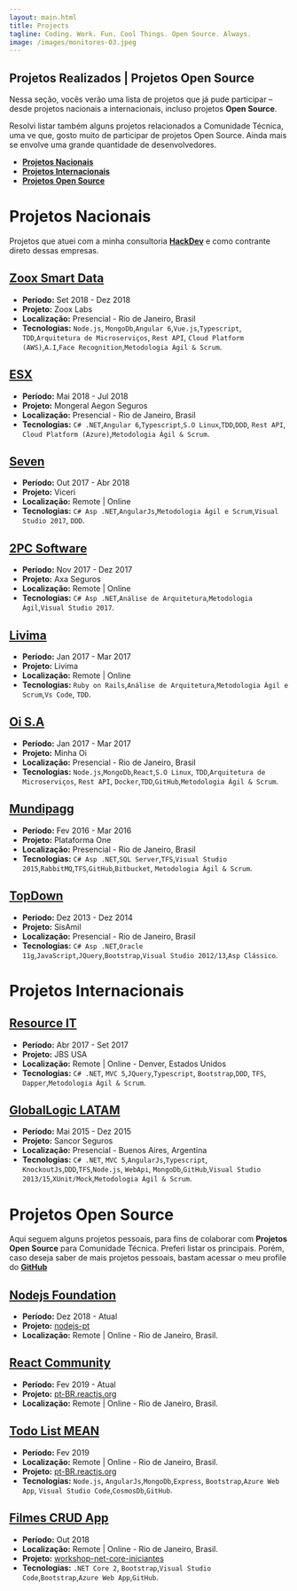 ```yaml
---
layout: main.html
title: Projects
tagline: Coding. Work. Fun. Cool Things. Open Source. Always.
image: /images/monitores-03.jpeg
---
```


## Projetos Realizados | Projetos Open Source

<p>
  Nessa seção, vocês verão uma lista de projetos que já pude participar – desde projetos nacionais a internacionais, incluso projetos <b>Open Source</b>.
</p>

<p>
  Resolvi listar também alguns projetos relacionados a Comunidade Técnica, uma ve que, gosto muito de participar de projetos Open Source. Ainda mais se envolve uma grande quantidade de desenvolvedores.
</p>

- **[Projetos Nacionais](#projetos-nacionais)**
- **[Projetos Internacionais](#projetos-internacionais)**
- **[Projetos Open Source](#projetos-open-source)**

# Projetos Nacionais

<p>
  Projetos que atuei com a minha consultoria <b><a href="https://www.linkedin.com/company/28654103">HackDev</a></b> e
  como contrante direto dessas empresas.
</p>

## [Zoox Smart Data](https://zooxsmart.com/pt-br/)
* **Período:** Set 2018 - Dez 2018 
* **Projeto:** Zoox Labs 
* **Localização:** Presencial - Rio de Janeiro, Brasil
* **Tecnologias:** `Node.js`, `MongoDb`,`Angular 6`,`Vue.js`,`Typescript`, `TDD`,`Arquitetura de Microserviços`, `Rest API`, `Cloud Platform (AWS)`,`A.I`,`Face Recognition`,`Metodologia Ágil & Scrum`.

## [ESX](http://www.esx.com.br/)
* **Período:** Mai 2018 - Jul 2018 
* **Projeto:** Mongeral Aegon Seguros
* **Localização:** Presencial - Rio de Janeiro, Brasil
* **Tecnologias:** `C# .NET`,`Angular 6`,`Typescript`,`S.O Linux`,`TDD`,`DDD`, `Rest API`, `Cloud Platform (Azure)`,`Metodologia Ágil & Scrum`.

## [Seven]()
* **Período:** Out 2017 - Abr 2018 
* **Projeto:** Viceri
* **Localização:** Remote | Online
* **Tecnologias:** `C# Asp .NET`,`AngularJs`,`Metodologia Ágil e Scrum`,`Visual Studio 2017`, `DDD`.

## [2PC Software](http://2pc.software/) 
* **Período:** Nov 2017 - Dez 2017 
* **Projeto:** Axa Seguros
* **Localização:** Remote | Online
* **Tecnologias:** `C# Asp .NET`,`Análise de Arquitetura`,`Metodologia Ágil`,`Visual Studio 2017`.

## [Livima](https://www.livima.com.br/)
* **Período:** Jan 2017 - Mar 2017 
* **Projeto:** Livima
* **Localização:** Remote | Online
* **Tecnologias:** `Ruby on Rails`,`Análise de Arquitetura`,`Metodologia Ágil e Scrum`,`Vs Code`, `TDD`.

## [Oi S.A](https://www.oi.com.br/)
* **Período:** Jan 2017 - Mar 2017 
* **Projeto:** Minha Oi
* **Localização:** Presencial - Rio de Janeiro, Brasil
* **Tecnologias:** `Node.js`,`MongoDb`,`React`,`S.O Linux`, `TDD`,`Arquitetura de Microserviços`, `Rest API`, `Docker`,`TDD`,`GitHub`,`Metodologia Ágil & Scrum`.

## [Mundipagg](http://2pc.software/) 
* **Período:** Fev 2016 - Mar 2016 
* **Projeto:** Plataforma One
* **Localização:** Presencial - Rio de Janeiro, Brasil
* **Tecnologias:** `C# Asp .NET`,`SQL Server`,`TFS`,`Visual Studio 2015`,`RabbitMQ`,`TFS`,`GitHub`,`Bitbucket`,
`Metodologia Ágil & Scrum`.

## [TopDown](http://topdown.com.br/) 
* **Período:** Dez 2013 - Dez 2014 
* **Projeto:** SisAmil
* **Localização:** Presencial - Rio de Janeiro, Brasil
* **Tecnologias:** `C# Asp .NET`,`Oracle 11g`,`JavaScript`,`JQuery`,`Bootstrap`,`Visual Studio 2012/13`,`Asp Clássico`.

# Projetos Internacionais

## [Resource IT](https://www.resourceit.com/)
* **Período:** Abr 2017 - Set 2017 
* **Projeto:** JBS USA
* **Localização:** Remote | Online - Denver, Estados Unidos
* **Tecnologias:** `C# .NET`, `MVC 5`,`JQuery`,`Typescript`, `Bootstrap`,`DDD`, `TFS`, `Dapper`,`Metodologia Ágil & Scrum`.

## [GlobalLogic LATAM](https://www.globallogic.com/latam/)
* **Período:** Mai 2015 - Dez 2015 
* **Projeto:** Sancor Seguros
* **Localização:** Presencial - Buenos Aires, Argentina
* **Tecnologias:** `C# .NET`, `MVC 5`,`AngularJs`,`Typescript`, `KnockoutJs`,`DDD`,`TFS`,`Node.js`, `WebApi`,
`MongoDb`,`GitHub`,`Visual Studio 2013/15`,`XUnit/Mock`,`Metodologia Ágil & Scrum`.

# Projetos Open Source

<p>
  Aqui seguem alguns projetos pessoais, para fins de colaborar com <b>Projetos Open Source</b> para Comunidade Técnica. Preferi listar os principais. Porém, caso deseja saber de mais projetos pessoais, bastam acessar o meu
  profile do <b><a href="https://github.com/glaucia86">GitHub</a></b>
</p>

## [Nodejs Foundation](https://github.com/nodejs)
* **Período:** Dez 2018 - Atual
* **Projeto:** [nodejs-pt](https://github.com/nodejs/nodejs-pt)
* **Localização:** Remote | Online - Rio de Janeiro, Brasil.

## [React Community](https://github.com/reactjs)
* **Período:** Fev 2019 - Atual 
* **Projeto:** [pt-BR.reactjs.org](https://github.com/reactjs/pt-BR.reactjs.org)
* **Localização:** Remote | Online - Rio de Janeiro, Brasil.

## [Todo List MEAN](https://mean-todo-list-explorandoti.azurewebsites.net/)
* **Período:** Fev 2019 
* **Localização:** Remote | Online - Rio de Janeiro, Brasil.
* **Projeto:** [pt-BR.reactjs.org](https://github.com/reactjs/pt-BR.reactjs.org)
* **Tecnologias:** `Node.js`, `AngularJs`,`MongoDb`,`Express`, `Bootstrap`,`Azure Web App`,
`Visual Studio Code`,`CosmosDb`,`GitHub`.

## [Filmes CRUD App](https://filmes-app-crud.azurewebsites.net/)
* **Período:** Out 2018 
* **Localização:** Remote | Online - Rio de Janeiro, Brasil.
* **Projeto:** [workshop-net-core-iniciantes](https://github.com/glaucia86/workshop-net-core-iniciantes)
* **Tecnologias:** `.NET Core 2`, `Bootstrap`,`Visual Studio Code`,`Bootstrap`,`Azure Web App`,`GitHub`.








